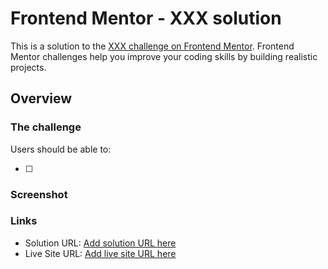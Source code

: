# Frontend Mentor - XXX solution

This is a solution to
the [XXX challenge on Frontend Mentor](https://www.frontendmentor.io/challenges/XXX).
Frontend Mentor challenges help you improve your coding skills by building realistic projects.

## Overview

### The challenge

Users should be able to:

- [ ] 

### Screenshot

### Links

- Solution URL: [Add solution URL here](https://your-solution-url.com)
- Live Site URL: [Add live site URL here](https://your-live-site-url.com)
